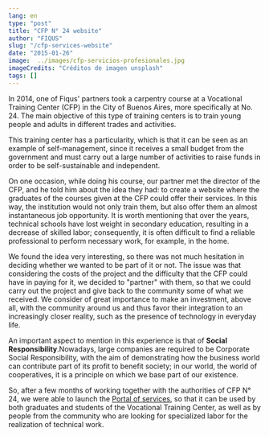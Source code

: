 ```yaml
---
lang: en
type: "post"
title: "CFP N° 24 website"
author: "FIQUS"
slug: "/cfp-services-website"
date: "2015-01-26"
image:  ../images/cfp-servicios-profesionales.jpg
imageCredits: "Créditos de imagen unsplash"
tags: []
---
```


In 2014, one of Fiqus' partners took a carpentry course at a Vocational Training Center (CFP) in the City of Buenos Aires, more specifically at No. 24. The main objective of this type of training centers is to train young people and adults in different trades and activities.

This training center has a particularity, which is that it can be seen as an example of self-management, since it receives a small budget from the government and must carry out a large number of activities to raise funds in order to be self-sustainable and independent.

On one occasion, while doing his course, our partner met the director of the CFP, and he told him about the idea they had: to create a website where the graduates of the courses given at the CFP could offer their services. In this way, the institution would not only train them, but also offer them an almost instantaneous job opportunity. It is worth mentioning that over the years, technical schools have lost weight in secondary education, resulting in a decrease of skilled labor; consequently, it is often difficult to find a reliable professional to perform necessary work, for example, in the home.

We found the idea very interesting, so there was not much hesitation in deciding whether we wanted to be part of it or not. The issue was that considering the costs of the project and the difficulty that the CFP could have in paying for it, we decided to "partner" with them, so that we could carry out the project and give back to the community some of what we received. We consider of great importance to make an investment, above all, with the community around us and thus favor their integration to an increasingly closer reality, such as the presence of technology in everyday life.

An important aspect to mention in this experience is that of **Social Responsibility**.Nowadays, large companies are required to be Corporate Social Responsibility, with the aim of demonstrating how the business world can contribute part of its profit to benefit society; in our world, the world of cooperatives, it is a principle on which we base part of our existence.

So, after a few months of working together with the authorities of CFP N° 24, we were able to launch the [Portal of services](http://serviciosprofesionales.com.ar/), so that it can be used by both graduates and students of the Vocational Training Center, as well as by people from the community who are looking for specialized labor for the realization of technical work.

